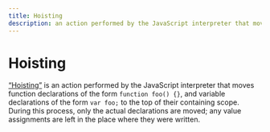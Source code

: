```yaml
---
title: Hoisting
description: an action performed by the JavaScript interpreter that moves function and variable declarations to the top of their containing scope
---
```


# Hoisting

[“Hoisting”](http://www.adequatelygood.com/JavaScript-Scoping-and-Hoisting.html) is an action performed by the JavaScript interpreter that moves function declarations of the form `function foo() {}`, and variable declarations of the form `var foo;` to the top of their containing scope. During this process, only the actual declarations are moved; any value assignments are left in the place where they were written.
